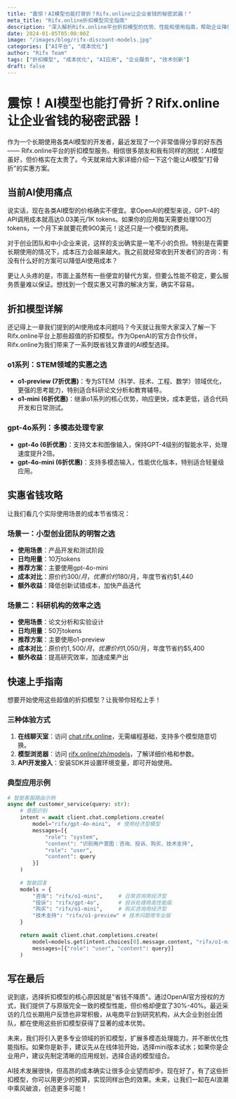 ```yaml
---
title: "震惊！AI模型也能打骨折？Rifx.online让企业省钱的秘密武器！"
meta_title: "Rifx.online折扣模型完全指南"
description: "深入解析Rifx.online平台折扣模型的优势、性能和使用指南，帮助企业降低AI应用成本，提升竞争力。"
date: 2024-01-05T05:00:00Z
image: "/images/blog/rifx-discount-models.jpg"
categories: ["AI平台", "成本优化"]
author: "Rifx Team"
tags: ["折扣模型", "成本优化", "AI应用", "企业服务", "技术创新"]
draft: false
---
```


# 震惊！AI模型也能打骨折？Rifx.online让企业省钱的秘密武器！

作为一个长期使用各类AI模型的开发者，最近发现了一个非常值得分享的好东西 —— Rifx.online平台的折扣模型服务。相信很多朋友和我有同样的困扰：AI模型虽好，但价格实在太贵了。今天就来给大家详细介绍一下这个能让AI模型"打骨折"的实惠方案。

## 当前AI使用痛点

说实话，现在各类AI模型的价格确实不便宜。拿OpenAI的模型来说，GPT-4的API调用成本就高达0.03美元/1K tokens。如果你的应用每天需要处理100万tokens，一个月下来就要花费900美元！这还只是一个模型的费用。

对于创业团队和中小企业来说，这样的支出确实是一笔不小的负担。特别是在需要长期使用的情况下，成本压力会越来越大。我之前就经常收到开发者们的咨询：有没有什么好的方案可以降低AI使用成本？

更让人头疼的是，市面上虽然有一些便宜的替代方案，但要么性能不稳定，要么服务质量难以保证。想找到一个既实惠又可靠的解决方案，确实不容易。

## 折扣模型详解

还记得上一章我们提到的AI使用成本问题吗？今天就让我带大家深入了解一下Rifx.online平台上那些超值的折扣模型。作为OpenAI的官方合作伙伴，Rifx.online为我们带来了一系列既省钱又靠谱的AI模型选择。

### o1系列：STEM领域的实惠之选
- **o1-preview (7折优惠)**：专为STEM（科学、技术、工程、数学）领域优化，更强的思考能力，特别适合科研论文分析和教育辅导。
- **o1-mini (6折优惠)**：继承o1系列的核心优势，响应更快，成本更低，适合代码开发和日常测试。

### gpt-4o系列：多模态处理专家
- **gpt-4o (6折优惠)**：支持文本和图像输入，保持GPT-4级别的智能水平，处理速度提升2倍。
- **gpt-4o-mini (6折优惠)**：支持多模态输入，性能优化版本，特别适合轻量级应用。

## 实惠省钱攻略

让我们看几个实际使用场景的成本节省情况：

### 场景一：小型创业团队的明智之选
- **使用场景**：产品开发和测试阶段
- **日均用量**：10万tokens
- **推荐方案**：主要使用gpt-4o-mini
- **成本对比**：原价约$300/月，优惠价约$180/月，年度节省约$1,440
- **额外收益**：降低创新试错成本，加快产品迭代

### 场景二：科研机构的效率之选
- **使用场景**：论文分析和实验设计
- **日均用量**：50万tokens
- **推荐方案**：主要使用o1-preview
- **成本对比**：原价约$1,500/月，优惠价约$1,050/月，年度节省约$5,400
- **额外收益**：提高研究效率，加速成果产出

## 快速上手指南

想要开始使用这些超值的折扣模型？让我带你轻松上手！

### 三种体验方式
1. **在线聊天室**：访问 [chat.rifx.online](https://chat.rifx.online)，无需编程基础，支持多个模型随意切换。
2. **模型浏览器**：访问 [rifx.online/zh/models](https://rifx.online/zh/models)，了解详细价格和参数。
3. **API开发接入**：安装SDK并设置环境变量，即可开始使用。

### 典型应用示例
```python
# 智能客服路由示例
async def customer_service(query: str):
    # 意图识别
    intent = await client.chat.completions.create(
        model="rifx/gpt-4o-mini",  # 使用经济型模型
        messages=[{
            "role": "system",
            "content": "识别用户意图：咨询、投诉、购买、技术支持",
            "role": "user",
            "content": query
        }]
    )
    
    # 智能回复
    models = {
        "咨询": "rifx/o1-mini",     # 日常咨询用经济型
        "投诉": "rifx/gpt-4o",      # 投诉处理用高性能版
        "购买": "rifx/o1-mini",     # 购买咨询用经济型
        "技术支持": "rifx/o1-preview" # 技术问题用专业版
    }
    
    return await client.chat.completions.create(
        model=models.get(intent.choices[0].message.content, "rifx/o1-mini"),
        messages=[{"role": "user", "content": query}]
    )
```

## 写在最后

说到底，选择折扣模型的核心原因就是"省钱不降质"。通过OpenAI官方授权的方式，我们提供了与原版完全一致的模型性能，但价格却便宜了30%-40%。最近采访的几位长期用户反馈也非常积极，从电商平台到研究机构，从大企业到创业团队，都在使用这些折扣模型获得了显著的成本优势。

未来，我们将引入更多专业领域的折扣模型，扩展多模态处理能力，并不断优化性能指标。如果你是新手，建议先从在线体验开始，选择mini版本试水；如果你是企业用户，建议先制定清晰的应用规划，选择合适的模型组合。

AI技术发展很快，但高昂的成本确实让很多企业望而却步。现在好了，有了这些折扣模型，你可以用更少的预算，实现同样出色的效果。未来，让我们一起在AI浪潮中乘风破浪，创造更多可能！ 